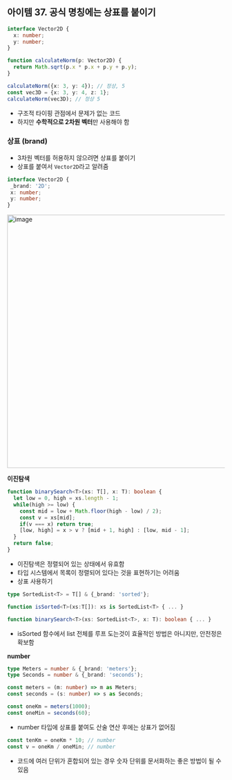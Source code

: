 ## 아이템 37. 공식 명칭에는 상표를 붙이기

```ts
interface Vector2D {
  x: number;
  y: number;
}

function calculateNorm(p: Vector2D) {
  return Math.sqrt(p.x * p.x + p.y + p.y);
}

calculateNorm({x: 3, y: 4}); // 정상, 5
const vec3D = {x: 3, y: 4, z: 1};
calculateNorm(vec3D); // 정상 5
```
- 구조적 타이핑 관점에서 문제가 없는 코드
- 하지만 **수학적으로 2차원 벡터**만 사용해야 함

### 상표 (brand)
- 3차원 벡터를 허용하지 않으려면 상표를 붙이기
- 상표를 붙여서 `Vector2D`라고 알려줌
```ts
interface Vector2D {
 _brand: '2D';
 x: number;
 y: number;
}
```
<img width="585" alt="image" src="https://github.com/FrontendStudySeoul/TypeScript/assets/65100540/b7732e84-159b-4136-ae78-6ba8a56e573e">

<br />

**이진탐색**
```ts
function binarySearch<T>(xs: T[], x: T): boolean {
  let low = 0, high = xs.length - 1;
  while(high >= low) {
    const mid = low + Math.floor(high - low) / 2);
    const v = xs[mid];
    if(v === x) return true;
    [low, high] = x > v ? [mid + 1, high] : [low, mid - 1];
  }
  return false;
}
```
- 이진탐색은 정렬되어 있는 상태에서 유효함
- 타입 시스템에서 목록이 정렬되어 있다는 것을 표현하기는 어려움
- 상표 사용하기

```ts
type SortedList<T> = T[] & {_brand: 'sorted'};

function isSorted<T>(xs:T[]): xs is SortedList<T> { ... }

function binarySearch<T>(xs: SortedList<T>, x: T): boolean { ... }
```
- isSorted 함수에서 list 전체를 루프 도는것이 효율적인 방법은 아니지만, 안전정은 확보함

**number**

```ts
type Meters = number & {_brand: 'meters'};
type Seconds = number & {_brand: 'seconds');

const meters = (m: number) => m as Meters;
const seconds = (s: number) => s as Seconds;

const oneKm = meters(1000);
const oneMin = seconds(60);
```
- number 타입에 상표를 붙여도 산술 연산 후에는 상표가 없어짐
```ts
const tenKm = oneKm * 10; // number
const v = oneKm / oneMin; // number
```
- 코드에 여러 단위가 혼합되어 있는 경우 숫자 단위를 문서화하는 좋은 방법이 될 수 있음
